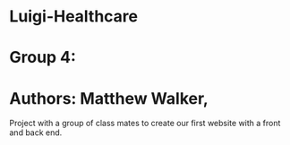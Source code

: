 # Luigi-Healthcare
# Group 4:
# Authors: Matthew Walker, 
Project with a group of class mates to create our first website with a front and back end. 
